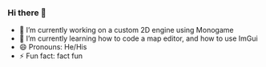 ### Hi there 👋

- 🔭 I’m currently working on a custom 2D engine using Monogame
- 🌱 I’m currently learning how to code a map editor, and how to use ImGui
- 😄 Pronouns: He/His
- ⚡ Fun fact: fact fun
